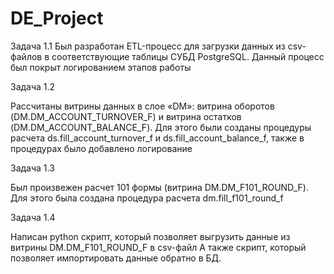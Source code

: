 # DE_Project

Задача 1.1
Был разработан ETL-процесс для загрузки данных из csv-файлов в соответствующие таблицы СУБД PostgreSQL. 
Данный процесс был покрыт логированием этапов работы

Задача 1.2

Рассчитаны витрины данных в слое «DM»: витрина оборотов (DM.DM_ACCOUNT_TURNOVER_F) и витрина остатков (DM.DM_ACCOUNT_BALANCE_F). 
Для этого были созданы процедуры расчета ds.fill_account_turnover_f и ds.fill_account_balance_f, также в процедурах было добавлено логирование

Задача 1.3

Был произвежен расчет 101 формы (витрина DM.DM_F101_ROUND_F). Для этого была создана процедура расчета dm.fill_f101_round_f

Задача 1.4

Написан python скрипт, который позволяет выгрузить данные из витрины DM.DM_F101_ROUND_F в csv-файл
А также скрипт, который позволяет импортировать данные обратно в БД.
